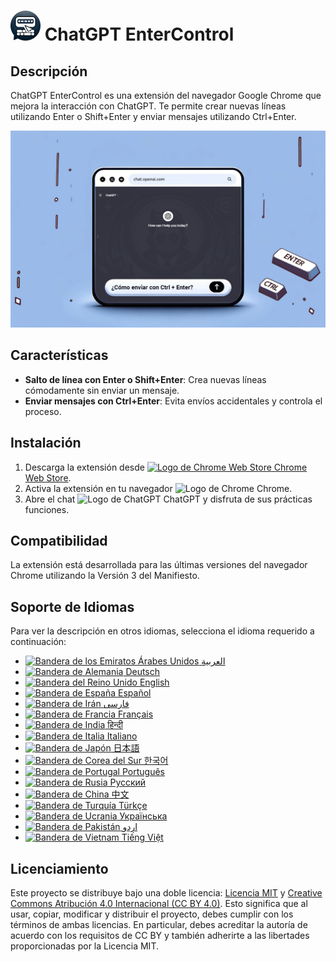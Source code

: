 # ![ChatGPT EnterControl Icon](./icons/icon48.png) ChatGPT EnterControl

## Descripción

ChatGPT EnterControl es una extensión del navegador Google Chrome que mejora la interacción con ChatGPT. Te permite crear nuevas líneas utilizando Enter o Shift+Enter y enviar mensajes utilizando Ctrl+Enter.

![ChatGPT EnterControl Promo Image](../promo-images/promo-image_ES.jpg)

## Características

- **Salto de línea con Enter o Shift+Enter**: Crea nuevas líneas cómodamente sin enviar un mensaje.
- **Enviar mensajes con Ctrl+Enter**: Evita envíos accidentales y controla el proceso.

## Instalación
1. Descarga la extensión desde [<img src="https://fonts.gstatic.com/s/i/productlogos/chrome_store/v7/192px.svg" width="12" alt="Logo de Chrome Web Store"> Chrome Web Store](https://chromewebstore.google.com/detail/ChatGPT-EnterControl).
2. Activa la extensión en tu navegador <img src="https://fonts.gstatic.com/s/i/productlogos/chrome/v7/192px.svg" width="12" alt="Logo de Chrome"> Chrome.
3. Abre el chat <img src="https://upload.wikimedia.org/wikipedia/commons/0/04/ChatGPT_logo.svg" width="12" alt="Logo de ChatGPT"> ChatGPT y disfruta de sus prácticas funciones.

## Compatibilidad

La extensión está desarrollada para las últimas versiones del navegador Chrome utilizando la Versión 3 del Manifiesto.

## Soporte de Idiomas

Para ver la descripción en otros idiomas, selecciona el idioma requerido a continuación:

- [<img src="https://flagcdn.com/ae.svg" width="18" alt="Bandera de los Emiratos Árabes Unidos"> العربية](./README_AR.md)
- [<img src="https://flagcdn.com/de.svg" width="18" alt="Bandera de Alemania"> Deutsch](./README_DE.md)
- [<img src="https://flagcdn.com/gb.svg" width="18" alt="Bandera del Reino Unido"> English](../../README.md)
- [<img src="https://flagcdn.com/es.svg" width="18" alt="Bandera de España"> Español](./README_ES.md)
- [<img src="https://flagcdn.com/ir.svg" width="18" alt="Bandera de Irán"> فارسی](./README_FA.md)
- [<img src="https://flagcdn.com/fr.svg" width="18" alt="Bandera de Francia"> Français](./README_FR.md)
- [<img src="https://flagcdn.com/in.svg" width="18" alt="Bandera de India"> हिन्दी](./README_HI.md)
- [<img src="https://flagcdn.com/it.svg" width="18" alt="Bandera de Italia"> Italiano](./README_IT.md)
- [<img src="https://flagcdn.com/jp.svg" width="18" alt="Bandera de Japón"> 日本語](./README_JA.md)
- [<img src="https://flagcdn.com/kr.svg" width="18" alt="Bandera de Corea del Sur"> 한국어](./README_KO.md)
- [<img src="https://flagcdn.com/pt.svg" width="18" alt="Bandera de Portugal"> Português](./README_PT.md)
- [<img src="https://flagcdn.com/ru.svg" width="18" alt="Bandera de Rusia"> Русский](./README_RU.md)
- [<img src="https://flagcdn.com/cn.svg" width="18" alt="Bandera de China"> 中文](./README_ZH.md)
- [<img src="https://flagcdn.com/tr.svg" width="18" alt="Bandera de Turquía"> Türkçe](./README_TR.md)
- [<img src="https://flagcdn.com/ua.svg" width="18" alt="Bandera de Ucrania"> Українська](./README_UK.md)
- [<img src="https://flagcdn.com/pk.svg" width="18" alt="Bandera de Pakistán"> اردو](./README_UR.md)
- [<img src="https://flagcdn.com/vi.svg" width="18" alt="Bandera de Vietnam"> Tiếng Việt](./README_VI.md)

## Licenciamiento

Este proyecto se distribuye bajo una doble licencia: [Licencia MIT](../../LICENSE_MIT) y [Creative Commons Atribución 4.0 Internacional (CC BY 4.0)](../../LICENSE_CC_BY_4.0). Esto significa que al usar, copiar, modificar y distribuir el proyecto, debes cumplir con los términos de ambas licencias. En particular, debes acreditar la autoría de acuerdo con los requisitos de CC BY y también adherirte a las libertades proporcionadas por la Licencia MIT.

